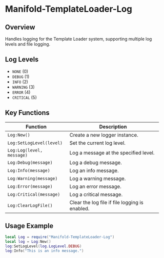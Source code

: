 # Manifold-TemplateLoader-Log

## Overview

Handles logging for the Template Loader system, supporting multiple log levels and file logging.

## Log Levels

- `NONE` (0)
- `DEBUG` (1)
- `INFO` (2)
- `WARNING` (3)
- `ERROR` (4)
- `CRITICAL` (5)

## Key Functions

| Function | Description |
|----------|-------------|
| `Log:New()` | Create a new logger instance. |
| `Log:SetLogLevel(level)` | Set the current log level. |
| `Log:Log(level, message)` | Log a message at the specified level. |
| `Log:Debug(message)` | Log a debug message. |
| `Log:Info(message)` | Log an info message. |
| `Log:Warning(message)` | Log a warning message. |
| `Log:Error(message)` | Log an error message. |
| `Log:Critical(message)` | Log a critical message. |
| `Log:ClearLogFile()` | Clear the log file if file logging is enabled. |

## Usage Example

```lua
local Log = require("Manifold-TemplateLoader-Log")
local log = Log:New()
log:SetLogLevel(log.LogLevel.DEBUG)
log:Info("This is an info message.")
```